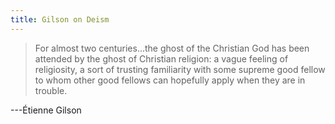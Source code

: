 ```yaml
---
title: Gilson on Deism
---
```


> For almost two centuries...the ghost of the Christian God has
> been attended by the ghost of Christian religion: a vague
> feeling of religiosity, a sort of trusting familiarity with
> some supreme good fellow to whom other good fellows can
> hopefully apply when they are in trouble.

---Étienne Gilson
